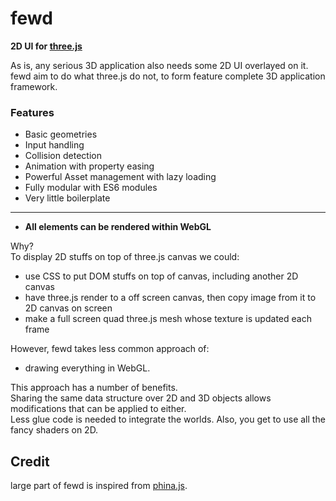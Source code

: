 # fewd

**2D UI for [three.js](https://threejs.org/)**

As is, any serious 3D application also needs some 2D UI overlayed on it.\
fewd aim to do what three.js do not, to form feature complete 3D application framework.

### Features
- Basic geometries
- Input handling
- Collision detection
- Animation with property easing
- Powerful Asset management with lazy loading
- Fully modular with ES6 modules
- Very little boilerplate
***
- **All elements can be rendered within WebGL**

Why?\
To display 2D stuffs on top of three.js canvas we could:
- use CSS to put DOM stuffs on top of canvas, including another 2D canvas
- have three.js render to a off screen canvas, then copy image from it to 2D canvas on screen
- make a full screen quad three.js mesh whose texture is updated each frame

However, fewd takes less common approach of:
- drawing everything in WebGL.

This approach has a number of benefits.\
Sharing the same data structure over 2D and 3D objects allows modifications that can be applied to either.\
Less glue code is needed to integrate the worlds.
Also, you get to use all the fancy shaders on 2D.

## Credit
large part of fewd is inspired from [phina.js](https://github.com/phinajs/phina.js).
